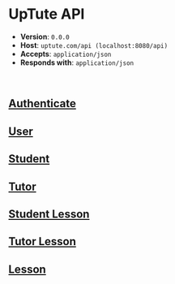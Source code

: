 # UpTute API

- **Version**: `0.0.0`
- **Host**: `uptute.com/api (localhost:8080/api)`
- **Accepts**: `application/json`
- **Responds with**: `application/json`

<br>

## [Authenticate](./Authenticate.md)

## [User](./User.md)

## [Student](./Student.md)

## [Tutor](./Tutor.md)

## [Student Lesson](./StudentLesson.md)

## [Tutor Lesson](./TutorLesson.md)

## [Lesson](./Lesson.md)
